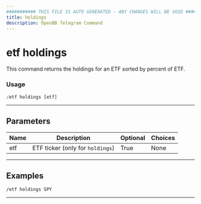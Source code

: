```yaml
---
########### THIS FILE IS AUTO GENERATED - ANY CHANGES WILL BE VOID ###########
title: holdings
description: OpenBB Telegram Command
---
```


# etf holdings

This command returns the holdings for an ETF sorted by percent of ETF.

### Usage

```python wordwrap
/etf holdings [etf]
```

---

## Parameters

| Name | Description | Optional | Choices |
| ---- | ----------- | -------- | ------- |
| etf | ETF ticker (only for `holdings`) | True | None |


---

## Examples

```
/etf holdings SPY
```
---
